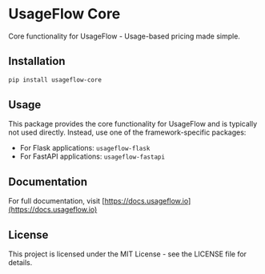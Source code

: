 # UsageFlow Core

Core functionality for UsageFlow - Usage-based pricing made simple.

## Installation

```bash
pip install usageflow-core
```

## Usage

This package provides the core functionality for UsageFlow and is typically not used directly. Instead, use one of the framework-specific packages:

- For Flask applications: `usageflow-flask`
- For FastAPI applications: `usageflow-fastapi`

## Documentation

For full documentation, visit [https://docs.usageflow.io](https://docs.usageflow.io)

## License

This project is licensed under the MIT License - see the LICENSE file for details.

